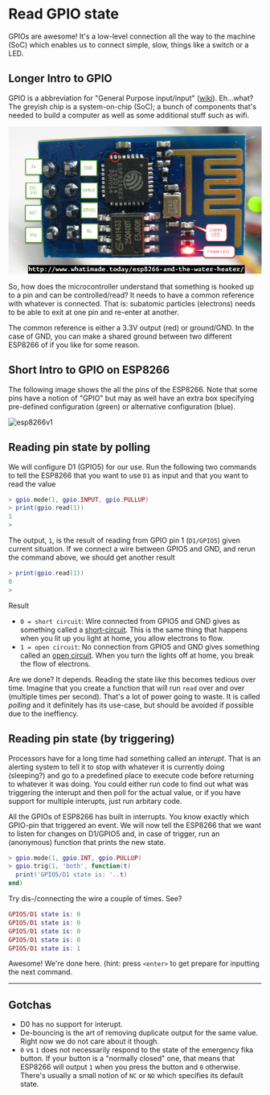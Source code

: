 # Read GPIO state

GPIOs are awesome! It's a low-level connection all the way to the machine (SoC) which enables us to connect simple, slow, things like a switch or a LED.

## Longer Intro to GPIO

GPIO is a abbreviation for "General Purpose input/input" ([wiki](https://en.wikipedia.org/wiki/General-purpose_input/output)). Eh...what? The greyish chip is a system-on-chip (SoC); a bunch of components that's needed to build a computer as well as some additional stuff such as wifi.

![](/assets/esp8266-pinout1.png)

So, how does the microcontroller understand that something is hooked up to a pin and can be controlled/read? It needs to have a common reference with whatever is connected. That is: subatomic particles (electrons) needs to be able to exit at one pin and re-enter at another.

The common reference is either a 3.3V output (red) or ground/GND. In the case of GND, you can make a shared ground between two different ESP8266 of if you like for some reason.

## Short Intro to GPIO on ESP8266

The following image shows the all the pins of the ESP8266. Note that some pins have a notion of "GPIO" but may as well have an extra box specifying pre-defined configuration (green) or alternative configuration (blue).

![esp8266v1](http://cdn.frightanic.com/blog/wp-content/uploads/2015/09/esp8266-nodemcu-dev-kit-v1-pins.png)

## Reading pin state by polling

We will configure D1 (GPIO5) for our use. Run the following two commands to tell the ESP8266 that you want to use `D1` as input and that you want to read the value

```lua
> gpio.mode(1, gpio.INPUT, gpio.PULLUP)
> print(gpio.read(1))
1
>
```

The output, `1`, is the result of reading from GPIO pin 1 (`D1/GPIO5`) given current situation. If we connect a wire between GPIO5 and GND, and rerun the command above, we should get another result

```lua
> print(gpio.read(1))
0
>
```

Result

- `0 = short circuit`: Wire connected from GPIO5 and GND gives as something called a [short-circuit](https://en.wikipedia.org/wiki/Short_circuit). This is the same thing that happens when you lit up you light at home, you allow electrons to flow.
- `1 = open circuit`: No connection from GPIO5 and GND gives something called an [open circuit](https://en.wikipedia.org/wiki/Open-circuit_voltage). When you turn the lights off at home, you break the flow of electrons.

Are we done? It depends. Reading the state like this becomes tedious over time. Imagine that you create a function that will run `read` over and over (multiple times per second). That's a lot of power going to waste. It is called _polling_ and it definitely has its use-case, but should be avoided if possible due to the ineffiency.

## Reading pin state (by triggering)

Processors have for a long time had something called an _interupt_. That is an alerting system to tell it to stop with whatever it is currently doing (sleeping?) and go to a predefined place to execute code before returning to whatever it was doing. You could either run code to find out what was triggering the interupt and then poll for the actual value, or if you have support for multiple interupts, just run arbitary code.

All the GPIOs of ESP8266 has built in interrupts. You know exactly which GPIO-pin that triggered an event. We will now tell the ESP8266 that we want to listen for changes on D1/GPIO5 and, in case of trigger, run an (anonymous) function that prints the new state.

```lua
> gpio.mode(1, gpio.INT, gpio.PULLUP)
> gpio.trig(1, 'both', function(t)
  print('GPIO5/D1 state is: '..t)
end)
```

Try dis-/connecting the wire a couple of times. See?

```lua
GPIO5/D1 state is: 0
GPIO5/D1 state is: 0
GPIO5/D1 state is: 0
GPIO5/D1 state is: 0
GPIO5/D1 state is: 1
```

Awesome! We're done here. (hint: press `<enter>` to get prepare for inputting the next command.

---

## Gotchas

- D0 has no support for interupt.
- De-bouncing is the art of removing duplicate output for the same value. Right now we do not care about it though.
- `0` vs `1` does not necessarily respond to the state of the emergency fika button. If your button is a "normally closed" one, that means that ESP8266 will output `1` when you press the button and `0` otherwise. There's usually a small notion of `NC` or `NO` which specifies its default state.
